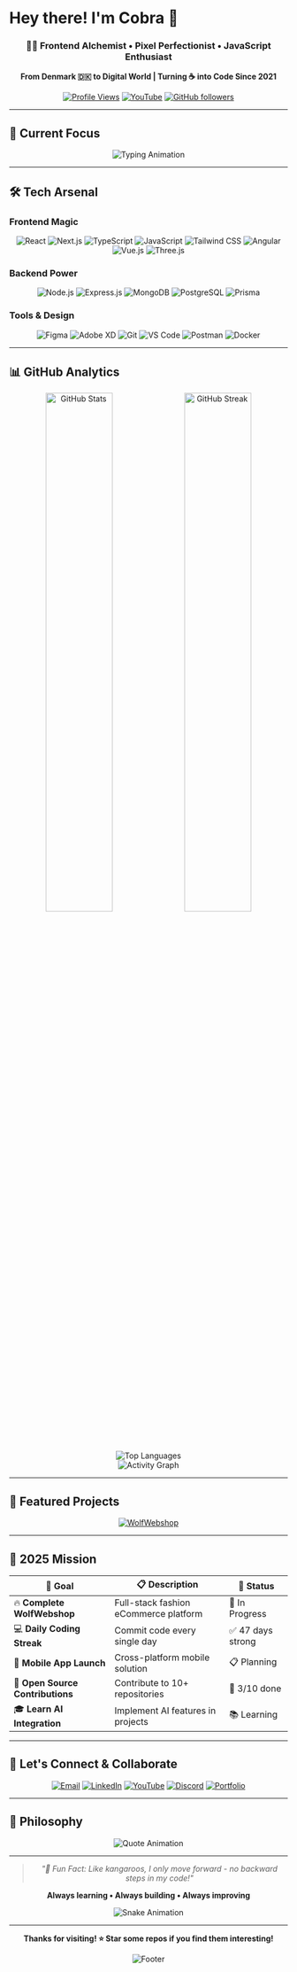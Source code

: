 # Hey there! I'm Cobra 🐍

<div align="center">
  
  ### 🧑‍💻 Frontend Alchemist • Pixel Perfectionist • JavaScript Enthusiast
  
  **From Denmark 🇩🇰 to Digital World | Turning ☕ into Code Since 2021**
  
  [![Profile Views](https://komarev.com/ghpvc/?username=IamCobra&label=Profile+Views&color=blueviolet&style=for-the-badge)](https://github.com/IamCobra)
  [![YouTube](https://img.shields.io/youtube/channel/subscribers/UC8butISFwT-Wl7EV0hUK0BQ?label=YouTube&style=for-the-badge&color=red&logo=youtube)](https://www.youtube.com/@iamcobra5297)
  [![GitHub followers](https://img.shields.io/github/followers/IamCobra?label=Followers&style=for-the-badge&color=blue&logo=github)](https://github.com/IamCobra?tab=followers)

</div>

---

## 🚀 Current Focus

<div align="center">
  
  ![Typing Animation](https://readme-typing-svg.demolab.com?font=Fira+Code&size=22&duration=3000&pause=1000&color=00D9FF&center=true&vCenter=true&width=600&lines=🔥+Building+Wolf+Webshop+%7C+Fashion+eCommerce;🧠+Mastering+Next.js+14+%26+TypeScript;⚡+Web+Performance+Optimization;🌱+Exploring+Three.js+3D+Magic;🎯+Creating+Seamless+User+Experiences)

</div>

---

## 🛠️ Tech Arsenal

### **Frontend Magic**
<div align="center">
  
  ![React](https://img.shields.io/badge/React-20232A?style=for-the-badge&logo=react&logoColor=61DAFB)
  ![Next.js](https://img.shields.io/badge/Next.js-000000?style=for-the-badge&logo=nextdotjs&logoColor=white)
  ![TypeScript](https://img.shields.io/badge/TypeScript-007ACC?style=for-the-badge&logo=typescript&logoColor=white)
  ![JavaScript](https://img.shields.io/badge/JavaScript-F7DF1E?style=for-the-badge&logo=javascript&logoColor=black)
  ![Tailwind CSS](https://img.shields.io/badge/Tailwind_CSS-38B2AC?style=for-the-badge&logo=tailwind-css&logoColor=white)
  ![Angular](https://img.shields.io/badge/Angular-DD0031?style=for-the-badge&logo=angular&logoColor=white)
  ![Vue.js](https://img.shields.io/badge/Vue.js-4FC08D?style=for-the-badge&logo=vue.js&logoColor=white)
  ![Three.js](https://img.shields.io/badge/Three.js-000000?style=for-the-badge&logo=three.js&logoColor=white)

</div>

### **Backend Power**
<div align="center">
  
  ![Node.js](https://img.shields.io/badge/Node.js-339933?style=for-the-badge&logo=nodedotjs&logoColor=white)
  ![Express.js](https://img.shields.io/badge/Express.js-000000?style=for-the-badge&logo=express&logoColor=white)
  ![MongoDB](https://img.shields.io/badge/MongoDB-4EA94B?style=for-the-badge&logo=mongodb&logoColor=white)
  ![PostgreSQL](https://img.shields.io/badge/PostgreSQL-316192?style=for-the-badge&logo=postgresql&logoColor=white)
  ![Prisma](https://img.shields.io/badge/Prisma-3982CE?style=for-the-badge&logo=Prisma&logoColor=white)

</div>

### **Tools & Design**
<div align="center">
  
  ![Figma](https://img.shields.io/badge/Figma-F24E1E?style=for-the-badge&logo=figma&logoColor=white)
  ![Adobe XD](https://img.shields.io/badge/Adobe%20XD-470137?style=for-the-badge&logo=Adobe%20XD&logoColor=#FF61F6)
  ![Git](https://img.shields.io/badge/Git-F05032?style=for-the-badge&logo=git&logoColor=white)
  ![VS Code](https://img.shields.io/badge/VS_Code-007ACC?style=for-the-badge&logo=visual-studio-code&logoColor=white)
  ![Postman](https://img.shields.io/badge/Postman-FF6C37?style=for-the-badge&logo=Postman&logoColor=white)
  ![Docker](https://img.shields.io/badge/Docker-2496ED?style=for-the-badge&logo=docker&logoColor=white)

</div>

---

## 📊 GitHub Analytics

<div align="center">
  
  <img width="49%" src="https://github-readme-stats.vercel.app/api?username=IamCobra&show_icons=true&theme=tokyonight&hide_border=true&bg_color=0D1117&title_color=58A6FF&icon_color=58A6FF&text_color=C9D1D9&border_radius=10" alt="GitHub Stats">
  <img width="49%" src="https://github-readme-streak-stats.herokuapp.com/?user=IamCobra&theme=tokyonight&hide_border=true&background=0D1117&stroke=58A6FF&ring=58A6FF&fire=FF6B6B&currStreakLabel=C9D1D9&sideLabels=C9D1D9&currStreakNum=C9D1D9&dates=8B949E&sideNums=58A6FF&border_radius=10" alt="GitHub Streak">

</div>

<div align="center">
  
  <img src="https://github-readme-stats.vercel.app/api/top-langs/?username=IamCobra&layout=compact&theme=tokyonight&hide_border=true&bg_color=0D1117&title_color=58A6FF&text_color=C9D1D9&border_radius=10" alt="Top Languages">

</div>

<div align="center">
  
  <img src="https://github-readme-activity-graph.vercel.app/graph?username=IamCobra&theme=tokyo-night&hide_border=true&area=true&bg_color=0D1117&color=58A6FF&line=58A6FF&point=FF6B6B" alt="Activity Graph">

</div>

---

## 🌟 Featured Projects

<div align="center">
  
  [![WolfWebshop](https://github-readme-stats.vercel.app/api/pin/?username=IamCobra&repo=WolfWebshop&theme=tokyonight&hide_border=true&bg_color=0D1117&title_color=58A6FF&text_color=C9D1D9&icon_color=FF6B6B&border_radius=10)](https://github.com/IamCobra/WolfWebshop)

</div>

---

## 🎯 2025 Mission

<div align="center">

| 🎯 Goal | 📋 Description | 🚀 Status |
|---------|----------------|-----------|
| 🔥 **Complete WolfWebshop** | Full-stack fashion eCommerce platform | 🚧 In Progress |
| 💻 **Daily Coding Streak** | Commit code every single day | ✅ 47 days strong |
| 📱 **Mobile App Launch** | Cross-platform mobile solution | 📋 Planning |
| 🌟 **Open Source Contributions** | Contribute to 10+ repositories | 🔄 3/10 done |
| 🎓 **Learn AI Integration** | Implement AI features in projects | 📚 Learning |

</div>

---

## 🤝 Let's Connect & Collaborate

<div align="center">
  
  [![Email](https://img.shields.io/badge/Email-D14836?style=for-the-badge&logo=gmail&logoColor=white)](mailto:Ikhvan95@gmail.com)
  [![LinkedIn](https://img.shields.io/badge/LinkedIn-0077B5?style=for-the-badge&logo=linkedin&logoColor=white)](https://www.linkedin.com/in/ikhvan-bajsaluev-a01baa219/)
  [![YouTube](https://img.shields.io/badge/YouTube-FF0000?style=for-the-badge&logo=youtube&logoColor=white)](https://www.youtube.com/@iamcobra5297)
  [![Discord](https://img.shields.io/badge/Discord-7289DA?style=for-the-badge&logo=discord&logoColor=white)](https://discord.com/users/IamCobra)
  [![Portfolio](https://img.shields.io/badge/Portfolio-000000?style=for-the-badge&logo=About.me&logoColor=white)](https://your-portfolio.com)

</div>

---

## 💭 Philosophy

<div align="center">
  
  ![Quote Animation](https://readme-typing-svg.demolab.com?font=Fira+Code&size=18&duration=4000&pause=2000&color=FF6B6B&center=true&vCenter=true&width=500&lines=Coding+with+passion%2C+creating+with+purpose;Turning+coffee+into+digital+masterpieces;Pixel+perfection+is+my+obsession;Building+the+future%2C+one+commit+at+a+time)

  ---
  
  > *"🦘 Fun Fact: Like kangaroos, I only move forward - no backward steps in my code!"*
  
  **Always learning • Always building • Always improving**
  
  ![Snake Animation](https://github.com/IamCobra/IamCobra/blob/output/github-contribution-grid-snake.svg)

</div>

---

<div align="center">
  
  **Thanks for visiting! ⭐ Star some repos if you find them interesting!**
  
  ![Footer](https://capsule-render.vercel.app/api?type=waving&color=gradient&height=100&section=footer)

</div>
